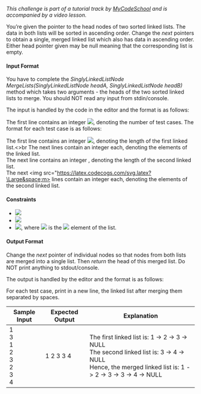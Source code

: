 *This challenge is part of a tutorial track by [MyCodeSchool](https://www.youtube.com/user/mycodeschool) and is accompanied by a video lesson.*

You’re given the pointer to the head nodes of two sorted linked lists. The data in both lists will be sorted in ascending order. Change the *next* pointers to obtain a single, merged linked list which also has data in ascending order. Either head pointer given may be null meaning that the corresponding list is empty.

#### Input Format

You have to complete the *SinglyLinkedListNode MergeLists(SinglyLinkedListNode headA, SinglyLinkedListNode headB)* method which takes two arguments - the heads of the two sorted linked lists to merge. You should NOT read any input from stdin/console.

The input is handled by the code in the editor and the format is as follows:

The first line contains an integer <img src="https://latex.codecogs.com/svg.latex?\Large&space;t">, denoting the number of test cases.
The format for each test case is as follows:

The first line contains an integer <img src="https://latex.codecogs.com/svg.latex?\Large&space;n">, denoting the length of the first linked list.<>br
The next lines contain an integer each, denoting the elements of the linked list.<br>
The next line contains an integer , denoting the length of the second linked list.<br>
The next <img src="https://latex.codecogs.com/svg.latex?\Large&space;m> lines contain an integer each, denoting the elements of the second linked list.

#### Constraints
- <img src="https://latex.codecogs.com/svg.latex?\Large&space;1\le{t}\le{10}">
- <img src="https://latex.codecogs.com/svg.latex?\Large&space;1\le{n}\le{1000}">
- <img src="https://latex.codecogs.com/svg.latex?\Large&space;1\le{list_i}\le{1000}">, where <img src="https://latex.codecogs.com/svg.latex?\Large&space;list_i"> is the <img src="https://latex.codecogs.com/svg.latex?\Large&space;i^{th}"> element of the list.

#### Output Format

Change the *next* pointer of individual nodes so that nodes from both lists are merged into a single list. Then *return* the head of this merged list. Do NOT print anything to stdout/console.

The output is handled by the editor and the format is as follows:

For each test case, print in a new line, the linked list after merging them separated by spaces.

Sample Input|Expected Output|Explanation
-|-|-
1<br>3<br>1<br>2<br>3<br>2<br>3<br>4|1 2 3 3 4|The first linked list is: 1 -> 2 -> 3 -> NULL<br>The second linked list is: 3 -> 4 -> NULL<br>Hence, the merged linked list is: 1 -> 2 -> 3 -> 3 -> 4 -> NULL
